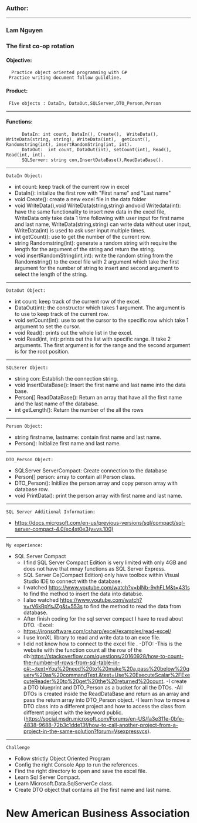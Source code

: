 ### Author:
---------------
###  Lam Nguyen 
###  The first co-op rotation 
####  Objective:
 	  Practice object oriented programming with C#
  	 Practice writing document follow guildline.
 #### Product:
  	 Five objects : DataIn, DataOut,SQLServer,DTO_Person,Person
----------------
#### Functions:
	      DataIn: int count, DataIn(), Create(),  WriteData(), WriteData(string, string), WriteData(int),  getCount(), Randomstring(int), insertRandomString(int, int).
	      DataOut:  int count, DataOut(int), setCount(int), Read(), Read(int, int).
		  SQLServer: string con,InsertDataBase(),ReadDataBase().
----------------------
	DataIn Object: 
 - int count: keep track of the current row in excel
 - DataIn(): initalize the first row with "First name" and "Last name"
 - void Create(): create a new excel file in the data folder
 - void WriteData(),void WriteData(string,string) andvoid  Writedata(int): have the same functionality to insert new data in the excel file, WriteData only take data 1 time following with user input for first name and last name, WriteData(string,string) can write data without user input, WriteData(int) is used to ask user input multiple times.
 - int getCount(): use to get the number of the current row.
 - string Randomstring(int): generate a random string with require the length for the argument of the string and return the string.
 - void insertRandomString(int,int): write the random string from the Randomstring() to the excel file with 2 argument  which take the first argument for the number of string to insert and second argument to select the length of the string.
 ---------------
 	DataOut Object:
-  int count: keep track of the current row of the excel.
- DataOut(int): the constructor which takes 1 argument. The argument is to use to keep track of the current row.
- void setCount(int): use to set the cursor to the specific row which take 1 argument to set the cursor.
- void Read():  prints out the whole list in the excel.
- void Read(int, int): prints out the list with specific range. It take 2 arguments. The first argument is for the range and the second argument is for the root position.
----------
	SQLSerer Object:
- string con: Establish the connection string.
- void InsertDataBase(): Insert the first name and last name into the data base.
- Person[] ReadDataBase(): Return an array that have all the first name and the last name of the database.
- int getLength(): Return the number of the all the rows
----------
	Person Object:
- string firstname, lastname: contain first name and last name.
- Person(): Initialize first name and last name.
------------
	DTO_Person Object:
- SQLServer ServerCompact: Create connection to the database
- Person[] person: array to contain all Person class.
- DTO_Person(): Initilize the person array and copy person array with database row.
- void PrintData(): print the person array with first name and last name.
------------
	SQL Server Additional Information:
- https://docs.microsoft.com/en-us/previous-versions/sql/compact/sql-server-compact-4.0/ec4st0e3(v=vs.100)
----------
	My experience:
- SQL Server Compact
	- I find SQL Server Compact Edition is very limited with only 4GB and does not have that mnay functions as SQL Server Express.
	- SQL Server Ce(Compact Edition) only have toolbox within Visual Studio IDE to connect with the database.
	- I watched https://www.youtube.com/watch?v=blNb-9vhFLM&t=431s to find the method to insert the data into databse.
	- I also watched https://www.youtube.com/watch?v=rV6kRpYsJZg&t=553s to find the method to read the data from database.
	- After finish coding for the sql server compact I have to read about DTO.
-Excel:
	- https://ironsoftware.com/csharp/excel/examples/read-excel/ 
	- I use IronXL library to read and write data to an exce file.
	- I did not know how to connect to the excel file .
-DTO:
	-This is the website with the function count all the row of the db:https://stackoverflow.com/questions/20160928/how-to-count-the-number-of-rows-from-sql-table-in-c#:~:text=You%20need%20to%20make%20a,pass%20below%20query%20as%20commandText.&text=Use%20ExecuteScalar%2FExecuteReader%20to%20get%20the%20returned%20count.
	-I create a DTO blueprint and DTO_Person as a bucket for all the DTOs.
	-All DTOs is created inside the ReadDataBase and return as an array and pass the return array into DTO_Person object.
	-I learn how to move a DTO class into a different project and how to access the class from different project with the keyword public.(https://social.msdn.microsoft.com/Forums/en-US/fa3e311e-0bfe-4838-9688-72b3c1dde13f/how-to-call-another-project-from-a-project-in-the-same-solution?forum=Vsexpressvcs).
-----------
	Challenge
   - Follow strictly Object Oriented Program
   - Config the right Console App to run the references.
   - Find the right directory to open and save the excel file.
   - Learn Sql Server Compact.
   - Learn Microsoft.Data.SqlServerCe class.
   - Create DTO object that contains all the first name and last name.
# New American Business Association

